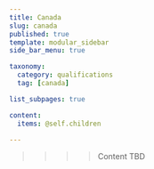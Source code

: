 ```yaml
---
title: Canada
slug: canada
published: true
template: modular_sidebar
side_bar_menu: true

taxonomy:
  category: qualifications
  tag: [canada]

list_subpages: true

content:
  items: @self.children

---
```


>>>> Content TBD